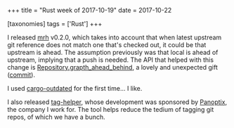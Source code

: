 +++
title = "Rust week of 2017-10-19"
date = 2017-10-22

[taxonomies]
tags = ['Rust']
+++

I released [mrh] v0.2.0, which takes into account that when latest
upstream git reference does not match one that's checked out, it could
be that upstream is ahead. The assumption previously was that local is
ahead of upstream, implying that a push is needed. The API that helped
with this change is [Repository.grapth_ahead_behind], a lovely and
unexpected gift ([commit]).

I used [cargo-outdated] for the first time... I like.

I also released [tag-helper], whose development was sponsored by
[Panoptix], the company I work for. The tool helps reduce the tedium of
tagging git repos, of which we have a bunch.

[mrh]: https://crates.io/crates/mrh
[Repository.grapth_ahead_behind]: https://docs.rs/git2/0.6.8/git2/struct.Repository.html#method.graph_ahead_behind
[commit]: https://github.com/tshepang/mrh/commit/fc82fe9890cf3a8033fa78295308d888628caa39
[cargo-outdated]: https://crates.io/crates/cargo-outdated
[tag-helper]: https://github.com/panoptix-za/tag-helper
[Panoptix]: https://www.panoptix.co.za/
